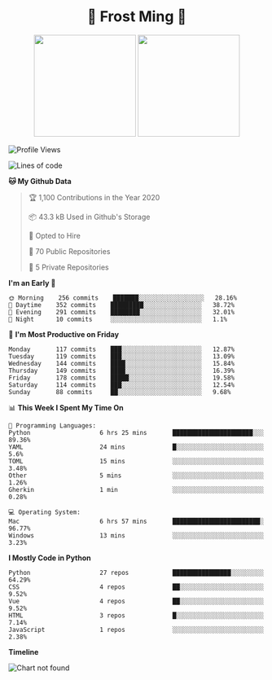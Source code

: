 <h1 align="center">🦄 Frost Ming 🐍</h1>

<p align="center">
  <img height="200" src="https://github-readme-stats.vercel.app/api?username=frostming&show_icons=true&theme=dracula&include_all_commits=true" />
  <img height="200" src="https://github-readme-stats.vercel.app/api/top-langs/?username=frostming&theme=dracula&show_icons=true" />
</p>

<!--START_SECTION:waka-->
![Profile Views](http://img.shields.io/badge/Profile%20Views-8-blue)

![Lines of code](https://img.shields.io/badge/From%20Hello%20World%20I%27ve%20Written-12.3%20million%20lines%20of%20code-blue)

**🐱 My Github Data** 

> 🏆 1,100 Contributions in the Year 2020
 > 
> 📦 43.3 kB Used in Github's Storage 
 > 
> 💼 Opted to Hire
 > 
> 📜 70 Public Repositories
 > 
> 🔑 5 Private Repositories 

**I'm an Early 🐤** 

```text
🌞 Morning    256 commits    ███████░░░░░░░░░░░░░░░░░░   28.16% 
🌆 Daytime    352 commits    █████████░░░░░░░░░░░░░░░░   38.72% 
🌃 Evening    291 commits    ████████░░░░░░░░░░░░░░░░░   32.01% 
🌙 Night      10 commits     ░░░░░░░░░░░░░░░░░░░░░░░░░   1.1%

```
📅 **I'm Most Productive on Friday** 

```text
Monday       117 commits    ███░░░░░░░░░░░░░░░░░░░░░░   12.87% 
Tuesday      119 commits    ███░░░░░░░░░░░░░░░░░░░░░░   13.09% 
Wednesday    144 commits    ████░░░░░░░░░░░░░░░░░░░░░   15.84% 
Thursday     149 commits    ████░░░░░░░░░░░░░░░░░░░░░   16.39% 
Friday       178 commits    █████░░░░░░░░░░░░░░░░░░░░   19.58% 
Saturday     114 commits    ███░░░░░░░░░░░░░░░░░░░░░░   12.54% 
Sunday       88 commits     ██░░░░░░░░░░░░░░░░░░░░░░░   9.68%

```


📊 **This Week I Spent My Time On** 

```text
💬 Programming Languages: 
Python                   6 hrs 25 mins       ██████████████████████░░░   89.36% 
YAML                     24 mins             █░░░░░░░░░░░░░░░░░░░░░░░░   5.6% 
TOML                     15 mins             ░░░░░░░░░░░░░░░░░░░░░░░░░   3.48% 
Other                    5 mins              ░░░░░░░░░░░░░░░░░░░░░░░░░   1.26% 
Gherkin                  1 min               ░░░░░░░░░░░░░░░░░░░░░░░░░   0.28%

💻 Operating System: 
Mac                      6 hrs 57 mins       ████████████████████████░   96.77% 
Windows                  13 mins             ░░░░░░░░░░░░░░░░░░░░░░░░░   3.23%

```

**I Mostly Code in Python** 

```text
Python                   27 repos            ████████████████░░░░░░░░░   64.29% 
CSS                      4 repos             ██░░░░░░░░░░░░░░░░░░░░░░░   9.52% 
Vue                      4 repos             ██░░░░░░░░░░░░░░░░░░░░░░░   9.52% 
HTML                     3 repos             █░░░░░░░░░░░░░░░░░░░░░░░░   7.14% 
JavaScript               1 repos             ░░░░░░░░░░░░░░░░░░░░░░░░░   2.38%

```


**Timeline**

![Chart not found](https://github.com/frostming/frostming/blob/master/charts/bar_graph.png) 


<!--END_SECTION:waka-->
